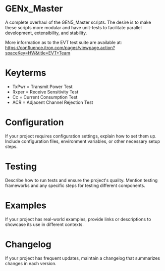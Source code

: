 # GENx_Master
A complete overhaul of the GEN5_Master scripts. The desire is to make these scripts more modular and have unit-tests to facilitate parallel development, extensibility, and stability.

More information as to the EVT test suite are available at: https://confluence.itron.com/pages/viewpage.action?spaceKey=HW&title=EVT+Team

# Keyterms
- TxPwr = Transmit Power Test
- Rxper = Receive Sensitivity Test
- Cc = Current Consumption Test
- ACR = Adjacent Channel Rejection Test

# Configuration
If your project requires configuration settings, explain how to set them up. Include configuration files, environment variables, or other necessary setup steps.

# Testing
Describe how to run tests and ensure the project's quality. Mention testing frameworks and any specific steps for testing different components.

# Examples
If your project has real-world examples, provide links or descriptions to showcase its use in different contexts.

# Changelog
If your project has frequent updates, maintain a changelog that summarizes changes in each version.
